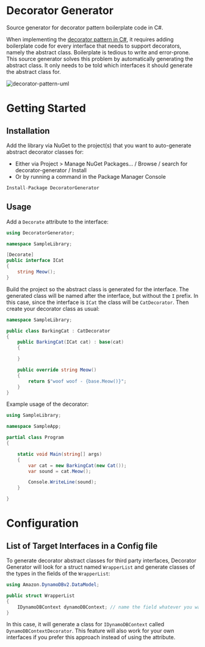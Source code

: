 # Decorator Generator

Source generator for decorator pattern boilerplate code in C#.

When implementing the [decorator pattern in C#](https://en.wikipedia.org/wiki/Decorator_pattern#C#), it requires adding boilerplate code for every interface that needs to support decorators, namely the abstract class. Boilerplate is tedious to write and error-prone. This source generator solves this problem by automatically generating the abstract class. It only needs to be told which interfaces it should generate the abstract class for.

![decorator-pattern-uml](https://user-images.githubusercontent.com/3643313/220009438-a2ef1990-af1e-4b56-a5c9-b3f1aed2d80f.png)

# Getting Started

## Installation

Add the library via NuGet to the project(s) that you want to auto-generate abstract decorator classes for:

- Either via Project > Manage NuGet Packages... / Browse / search for decorator-generator / Install
- Or by running a command in the Package Manager Console

```c#
Install-Package DecoratorGenerator
```

## Usage

Add a `Decorate` attribute to the interface:

```c#
using DecoratorGenerator;

namespace SampleLibrary;

[Decorate]
public interface ICat
{
    string Meow();
}
```

Build the project so the abstract class is generated for the interface. The generated class will be named after the interface, but without the `I` prefix. In this case, since the interface is `ICat` the class will be `CatDecorator`. Then create your decorator class as usual:

```c#
namespace SampleLibrary;

public class BarkingCat : CatDecorator
{
    public BarkingCat(ICat cat) : base(cat)
    {

    }

    public override string Meow()
    {
        return $"woof woof - {base.Meow()}";
    }
}

```

Example usage of the decorator:

```c#
using SampleLibrary;

namespace SampleApp;

partial class Program
{

    static void Main(string[] args)
    {
        var cat = new BarkingCat(new Cat());
        var sound = cat.Meow();

        Console.WriteLine(sound);
    }

}
```

# Configuration

## List of Target Interfaces in a Config file

To generate decorator abstract classes for third party interfaces, Decorator Generator will look for a struct named `WrapperList` and generate classes of the types in the fields of the `WrapperList`:

```c#
using Amazon.DynamoDBv2.DataModel;

public struct WrapperList
{
    IDynamoDBContext dynamoDBContext; // name the field whatever you want, it isn't used.
}
```

In this case, it will generate a class for `IDynamoDBContext` called `DynamoDBContextDecorator`. This feature will also work for your own interfaces if you prefer this approach instead of using the attribute.
